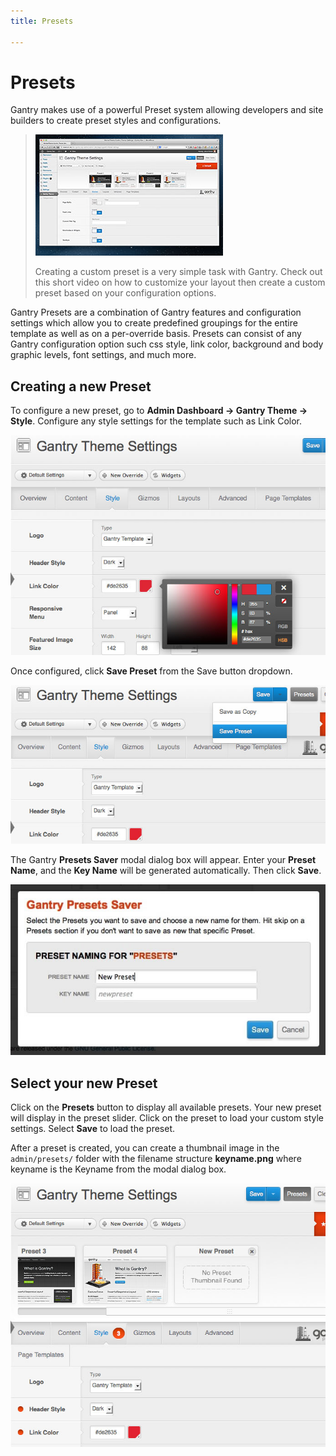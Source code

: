 ```yaml
---
title: Presets

---
```


Presets
=======
Gantry makes use of a powerful Preset system allowing developers and site builders to create preset styles and configurations.

> [![](../assets/g4-presets.jpg)](http://youtube.com/embed/n6FsulE58lU)
>
> Creating a custom preset is a very simple task with Gantry. Check out this short video on how to customize your layout then create a custom preset based on your configuration options.

Gantry Presets are a combination of Gantry features and configuration settings which allow you to create predefined groupings for the entire template as well as on a per-override basis. Presets can consist of any Gantry configuration option such css style, link color, background and body graphic levels, font settings, and much more.


Creating a new Preset
---------------------
To configure a new preset, go to **Admin Dashboard → Gantry Theme → Style**. Configure any style settings for the template such as Link Color.

![](assets/presets-configure.jpg)

Once configured, click **Save Preset** from the Save button dropdown.

![](assets/presets-save.jpg)

The Gantry **Presets Saver** modal dialog box will appear. Enter your **Preset Name**, and the **Key Name** will be generated automatically. Then click **Save**.

![](assets/presets-create.jpg)


Select your new Preset
----------------------
Click on the **Presets** button to display all available presets. Your new preset will display in the preset slider. Click on the preset to load your custom style settings. Select **Save** to load the preset.

After a preset is created, you can create a thumbnail image in the `admin/presets/` folder with the filename structure **keyname.png** where keyname is the Keyname from the modal dialog box.

![](assets/presets-select.jpg)
